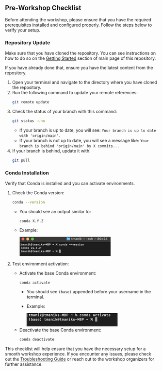 ## Pre-Workshop Checklist

Before attending the workshop, please ensure that you have the required prerequisites installed and configured properly. Follow the steps below to verify your setup.

### Repository Update

Make sure that you have cloned the repository. You can see instructions on how to do so on the [Getting Started](../README.md#getting-started) section of main page of this repository.

If you have already done that, ensure you have the latest content from the repository.

1. Open your terminal and navigate to the directory where you have cloned the repository.
2. Run the following command to update your remote references:
    ```bash
    git remote update
    ```
3. Check the status of your branch with this command:
    ```bash
    git status -uno
    ```
    - If your branch is up to date, you will see:  ```Your branch is up to date with 'origin/main'.```
    - If your branch is not up to date, you will see a message like: ```Your branch is behind 'origin/main' by X commits...```
4. If your branch is behind, update it with:
    ```bash
    git pull
    ```

### Conda Installation

Verify that Conda is installed and you can activate environments.

1. Check the Conda version:
    ```bash
    conda --version
    ```
    - You should see an output similar to:
        ```
        conda X.Y.Z
        ```
    - Example:

        <img src="../assets/conda-version.jpg" alt="Conda version" width="300">

2. Test environment activation:
    - Activate the base Conda environment:
        ```bash
        conda activate
        ```
        - You should see `(base)` appended before your username in the terminal.
        - Example:
        
            <img src="../assets/conda-activate.jpg" alt="Base Environment Activation" width="300">
    - Deactivate the base Conda environment:
        ```bash
        conda deactivate
        ```

This checklist will help ensure that you have the necessary setup for a smooth workshop experience. If you encounter any issues, please check out the [Troubleshooting Guide](../03-troubleshooting-guides/README.md) or reach out to the workshop organizers for further assistance.
